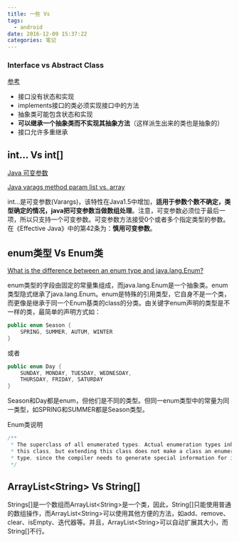 ```yaml
---
title: 一些 Vs
tags:
  - android
date: 2016-12-09 15:37:22
categories: 笔记
---
```


### Interface vs Abstract Class

[参考](http://stackoverflow.com/questions/761194/interface-vs-abstract-class-general-oo)

+ 接口没有状态和实现
+ implements接口的类必须实现接口中的方法
+ 抽象类可能包含状态和实现
+ **可以继承一个抽象类而不实现其抽象方法**（这样派生出来的类也是抽象的）
+ 接口允许多重继承




## int... Vs int[]

[Java 可变参数](http://www.cnblogs.com/whgw/archive/2011/10/01/2197103.html)

[Java varags method param list vs. array](http://stackoverflow.com/questions/5405673/java-varags-method-param-list-vs-array)

int...是可变参数(Varargs)，该特性在Java1.5中增加，**适用于参数个数不确定，类型确定的情况，java把可变参数当做数组处理**。注意，可变参数必须位于最后一项，所以只支持一个可变参数。可变参数方法接受0个或者多个指定类型的参数。在《Effective Java》中的第42条为：**慎用可变参数**。



## enum类型 Vs Enum类

[What is the difference between an enum type and java.lang.Enum?](http://www.xyzws.com/javafaq/what-is-the-difference-between-an-enum-type-and-javalangenum/186)

enum类型的字段由固定的常量集组成，而java.lang.Enum是一个抽象类。enum类型隐式继承了java.lang.Enum。enum是特殊的引用类型，它自身不是一个类，而更像是继承于同一个Enum基类的class的分类。由关键字enum声明的类型是不一样的类，最简单的声明方式如：

```java
public enum Season {
    SPRING, SUMMER, AUTUM, WINTER
}
```

或者

```java
public enum Day {
    SUNDAY, MONDAY, TUESDAY, WEDNESDAY, 
    THURSDAY, FRIDAY, SATURDAY 
}
```

Season和Day都是enum，但他们是不同的类型。但同一enum类型中的常量为同一类型，如SPRING和SUMMER都是Season类型。

Enum类说明

```java
/**
 * The superclass of all enumerated types. Actual enumeration types inherit from
 * this class, but extending this class does not make a class an enumeration
 * type, since the compiler needs to generate special information for it.
 */
```

## ArrayList\<String\> Vs String[]

Strings[]是一个数组而ArrayList\<String\>是一个类，因此，String[]只能使用普通的数组操作，而ArrayList\<String\>可以使用其他方便的方法，如add、remove、clear、isEmpty、迭代器等。并且，ArrayList\<String>可以自动扩展其大小，而String[]不行。